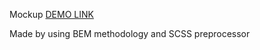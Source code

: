 
Mockup
[DEMO LINK](https://morozoleh.github.io/webstudio/)

Made by using BEM methodology and SCSS preprocessor
